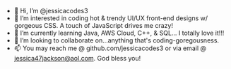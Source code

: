 - 👋 Hi, I’m @jessicacodes3
- 👀 I’m interested in coding hot & trendy UI/UX front-end designs w/ gorgeous CSS. A touch of JavaScript drives me crazy!
- 🌱 I’m currently learning Java, AWS Cloud, C++, & SQL... I totally love it!!!
- 💞️ I’m looking to collaborate on...anything that's coding-goregousness.
- 📫 You may reach me @ github.com/jessicacodes3 or via email @ jessica47jackson@aol.com. God bless you!

<!---
jessicacodes3/jessicacodes3 is a ✨ special ✨ repository because its `README.md` (this file) appears on your GitHub profile.
You can click the Preview link to take a look at your changes.
--->
